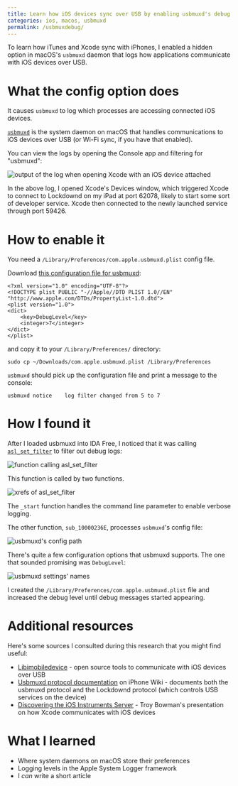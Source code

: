 ```yaml
---
title: Learn how iOS devices sync over USB by enabling usbmuxd's debug logs
categories: ios, macos, usbmuxd
permalink: /usbmuxdebug/
---
```

To learn how iTunes and Xcode sync with iPhones, I enabled a hidden option in macOS's `usbmuxd` daemon that logs how applications communicate with iOS devices over USB.

# What the config option does

It causes `usbmuxd` to log which processes are accessing connected iOS devices.

[`usbmuxd`](https://www.theiphonewiki.com/wiki/Usbmux) is the system daemon on macOS that handles communications to iOS devices over USB (or Wi-Fi sync, if you have that enabled).

You can view the logs by opening the Console app and filtering for "usbmuxd":

![output of the log when opening Xcode with an iOS device attached](/assets/blog/usbmuxdebug/usbmuxd_log_cropped.png)

In the above log, I opened Xcode's Devices window, which triggered Xcode to connect to Lockdownd on my iPad at port 62078, likely to start some sort of developer service. Xcode then connected to the newly launched service through port 59426.

# How to enable it

You need a `/Library/Preferences/com.apple.usbmuxd.plist` config file.

Download [this configuration file for usbmuxd](/assets/usbmuxddebug/com.apple.usbmuxd.plist):

```
<?xml version="1.0" encoding="UTF-8"?>
<!DOCTYPE plist PUBLIC "-//Apple//DTD PLIST 1.0//EN" "http://www.apple.com/DTDs/PropertyList-1.0.dtd">
<plist version="1.0">
<dict>
	<key>DebugLevel</key>
	<integer>7</integer>
</dict>
</plist>
```

and copy it to your `/Library/Preferences/` directory:

```
sudo cp ~/Downloads/com.apple.usbmuxd.plist /Library/Preferences
```

`usbmuxd` should pick up the configuration file and print a message to the console:

```
usbmuxd	notice    log filter changed from 5 to 7
```

# How I found it

After I loaded usbmuxd into IDA Free, I noticed that it was calling [`asl_set_filter`](https://developer.apple.com/library/archive/documentation/System/Conceptual/ManPages_iPhoneOS/man3/asl_set_filter.3.html) to filter out debug logs:

![function calling asl_set_filter](/assets/blog/usbmuxdebug/usbmuxd_set_filter.png)

This function is called by two functions.

![xrefs of asl_set_filter](/assets/blog/usbmuxdebug/usbmuxd_xrefs.png)

The `_start` function handles the command line parameter to enable verbose logging.

The other function, `sub_10000236E`, processes `usbmuxd`'s config file:

![usbmuxd's config path](/assets/blog/usbmuxdebug/usbmuxd_configpath.png)

There's quite a few configuration options that usbmuxd supports. The one that sounded promising was `DebugLevel`:

![usbmuxd settings' names](/assets/blog/usbmuxdebug/usbmuxd_settings_names.png)

I created the `/Library/Preferences/com.apple.usbmuxd.plist` file and increased the debug level until debug messages started appearing.

# Additional resources

Here's some sources I consulted during this research that you might find useful:

- [Libimobiledevice](https://github.com/libimobiledevice/libimobiledevice) - open source tools to communicate with iOS devices over USB
- [Usbmuxd protocol documentation](https://www.theiphonewiki.com/wiki/Usbmux) on iPhone Wiki - documents both the usbmuxd protocol and the Lockdownd protocol (which controls USB services on the device)
- [Discovering the iOS Instruments Server](https://github.com/troybowman/dtxmsg/blob/master/slides.pdf) - Troy Bowman's presentation on how Xcode communicates with iOS devices

# What I learned

- Where system daemons on macOS store their preferences
- Logging levels in the Apple System Logger framework
- I _can_ write a short article
